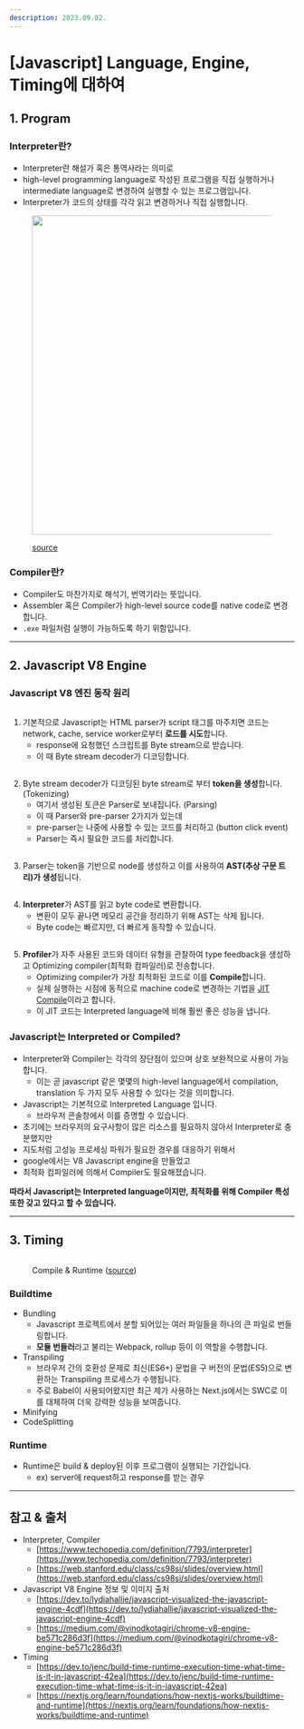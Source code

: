 ```yaml
---
description: 2023.09.02.
---
```


# \[Javascript] Language, Engine, Timing에 대하여

## 1. Program

### Interpreter란?

* Interpreter란 해설가 혹은 통역사라는 의미로
* high-level programming language로 작성된 프로그램을 직접 실행하거나 intermediate language로 변경하여 실행할 수 있는 프로그램입니다.
* Interpreter가 코드의 상태를 각각 읽고 변경하거나 직접 실행합니다.



<figure><img src="../.gitbook/assets/image (2).png" alt="" width="563"><figcaption><p><a href="https://inprogrammer.com/high-level-vs-low-level/">source</a></p></figcaption></figure>

### Compiler란?

* Compiler도 마찬가지로 해석기, 번역기라는 뜻입니다.
* Assembler 혹은 Compiler가 high-level source code를 native code로 변경합니다.
* `.exe` 파일처럼 실행이 가능하도록 하기 위함입니다.

***

## 2. Javascript V8 Engine



### Javascript V8 엔진 동작 원리

<figure><img src="../.gitbook/assets/1.gif" alt=""><figcaption></figcaption></figure>

1. 기본적으로 Javascript는 HTML parser가 script 태그를 마주치면 코드는 network, cache, service worker로부터 **로드를 시도**합니다.
   * response에 요청했던 스크립트를 Byte stream으로 받습니다.
   * 이 때 Byte stream decoder가 디코딩합니다.



<figure><img src="../.gitbook/assets/2.gif" alt=""><figcaption></figcaption></figure>

2. Byte stream decoder가 디코딩된 byte stream로 부터 **token을 생성**합니다. (Tokenizing)
   * 여기서 생성된 토큰은 Parser로 보내집니다. (Parsing)
   * 이 때 Parser와 pre-parser 2가지가 있는데
   * pre-parser는 나중에 사용할 수 있는 코드를 처리하고 (button click event)
   * Parser는 즉시 필요한 코드를 처리합니다.



<figure><img src="../.gitbook/assets/3.gif" alt=""><figcaption></figcaption></figure>

3. Parser는 token을 기반으로 node를 생성하고 이를 사용하여 **AST(추상 구문 트리)가 생성**됩니다.



<figure><img src="../.gitbook/assets/4.gif" alt=""><figcaption></figcaption></figure>

4. **Interpreter**가 AST를 읽고 byte code로 변환합니다.
   * 변환이 모두 끝나면 메모리 공간을 정리하기 위해 AST는 삭제 됩니다.
   * Byte code는 빠르지만, 더 빠르게 동작할 수 있습니다.



<figure><img src="../.gitbook/assets/5.gif" alt=""><figcaption></figcaption></figure>

5. **Profiler**가 자주 사용된 코드와 데이터 유형을 관찰하여 type feedback을 생성하고 Optimizing compiler(최적화 컴파일러)로 전송합니다.
   * Optimizing compiler가 가장 최적화된 코드로 이를 **Compile**합니다.
   * 실제 실행하는 시점에 동적으로 machine code로 변경하는 기법을 [JIT Compile](https://ko.wikipedia.org/wiki/JIT\_%EC%BB%B4%ED%8C%8C%EC%9D%BC)이라고 합니다.
   * 이 JIT 코드는 Interpreted language에 비해 훨씬 좋은 성능을 냅니다.



### Javascript는 Interpreted or Compiled?

* Interpreter와 Compiler는 각각의 장단점이 있으며 상호 보완적으로 사용이 가능합니다.
  * 이는 곧 javascript 같은 몇몇의 high-level language에서 compilation, translation 두 가지 모두 사용할 수 있다는 것을 의미합니다.
* Javascript는 기본적으로 Interpreted Language 입니다.
  * 브라우저 콘솔창에서 이를 증명할 수 있습니다.
* 초기에는 브라우저의 요구사항이 많은 리소스를 필요하지 않아서 Interpreter로 충분했지만
* 지도처럼 고성능 프로세싱 파워가 필요한 경우를 대응하기 위해서
* google에서는 V8 Javascript engine을 만들었고
* 최적화 컴파일러에 의해서 Compiler도 필요해졌습니다.



**따라서 Javascript는 Interpreted language이지만, 최적화를 위해 Compiler 특성 또한 갖고 있다고 할 수 있습니다.**

***

## 3. Timing

<figure><img src="../.gitbook/assets/image (18).png" alt=""><figcaption><p>Compile &#x26; Runtime (<a href="https://medium.jonasbandi.net/angular-vs-react-compilers-45b279a8f571">source</a>)</p></figcaption></figure>

### Buildtime

* Bundling
  * Javascript 프로젝트에서 분할 되어있는 여러 파일들을 하나의 큰 파일로 번들링합니다.
  * **모듈 번들러**라고 불리는 Webpack, rollup 등이 이 역할을 수행합니다.
* Transpiling
  * 브라우저 간의 호환성 문제로 최신(ES6+) 문법을 구 버전의 문법(ES5)으로 변환하는 Transpiling 프로세스가 수행됩니다.
  * 주로 Babel이 사용되어왔지만 최근 제가 사용하는 Next.js에서는 SWC로 이를 대체하여 더욱 강력한 성능을 보여줍니다.
* Minifying
* CodeSplitting

### Runtime

* Runtime은 build & deploy된 이후 프로그램이 실행되는 기간입니다.
  * ex) server에 request하고 response를 받는 경우



***

## 참고 & 출처

* Interpreter, Compiler
  * [https://www.techopedia.com/definition/7793/interpreter](https://www.techopedia.com/definition/7793/interpreter)
  * [https://web.stanford.edu/class/cs98si/slides/overview.html](https://web.stanford.edu/class/cs98si/slides/overview.html)
* Javascript V8 Engine 정보 및 이미지 출처
  * [https://dev.to/lydiahallie/javascript-visualized-the-javascript-engine-4cdf](https://dev.to/lydiahallie/javascript-visualized-the-javascript-engine-4cdf)
  * [https://medium.com/@vinodkotagiri/chrome-v8-engine-be571c286d3f](https://medium.com/@vinodkotagiri/chrome-v8-engine-be571c286d3f)
* Timing
  * [https://dev.to/jenc/build-time-runtime-execution-time-what-time-is-it-in-javascript-42ea](https://dev.to/jenc/build-time-runtime-execution-time-what-time-is-it-in-javascript-42ea)
  * [https://nextjs.org/learn/foundations/how-nextjs-works/buildtime-and-runtime](https://nextjs.org/learn/foundations/how-nextjs-works/buildtime-and-runtime)
